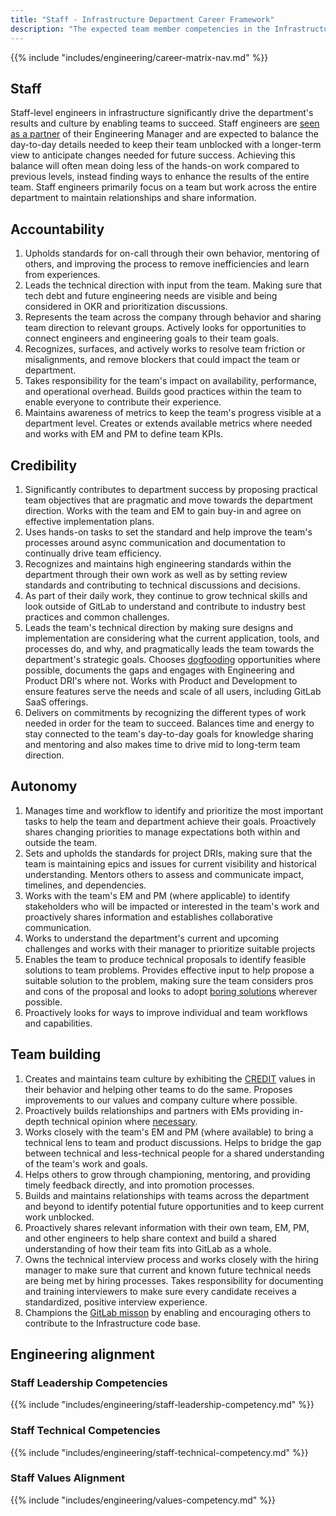 ```yaml
---
title: "Staff - Infrastructure Department Career Framework"
description: "The expected team member competencies in the Infrastructure department at GitLab for the Staff job level."
---
```


{{% include "includes/engineering/career-matrix-nav.md" %}}

## Staff

Staff-level engineers in infrastructure significantly drive the department's results and culture by enabling teams to succeed. Staff engineers are [seen as a partner](/handbook/engineering/ic-leadership/#the-four-archetypes-at-gitlab) of their Engineering Manager and are expected to balance the day-to-day details needed to keep their team unblocked with a longer-term view to anticipate changes needed for future success. Achieving this balance will often mean doing less of the hands-on work compared to previous levels, instead finding ways to enhance the results of the entire team.  Staff engineers primarily focus on a team but work across the entire department to maintain relationships and share information.

## Accountability

1. Upholds standards for on-call through their own behavior, mentoring of others, and improving the process to remove inefficiencies and learn from experiences.
1. Leads the technical direction with input from the team. Making sure that tech debt and future engineering needs are visible and being considered in OKR and prioritization discussions.
1. Represents the team across the company through behavior and sharing team direction to relevant groups. Actively looks for opportunities to connect engineers and engineering goals to their team goals.
1. Recognizes, surfaces, and actively works to resolve team friction or misalignments, and remove blockers that could impact the team or department.
1. Takes responsibility for the team's impact on availability, performance, and operational overhead. Builds good practices within the team to enable everyone to contribute their experience.
1. Maintains awareness of metrics to keep the team's progress visible at a department level. Creates or extends available metrics where needed and works with EM and PM to define team KPIs.

## Credibility

1. Significantly contributes to department success by proposing practical team objectives that are pragmatic and move towards the department direction. Works with the team and EM to gain buy-in and agree on effective implementation plans.
1. Uses hands-on tasks to set the standard and help improve the team's processes around async communication and documentation to continually drive team efficiency.
1. Recognizes and maintains high engineering standards within the department through their own work as well as by setting review standards and contributing to technical discussions and decisions.
1. As part of their daily work, they continue to grow technical skills and look outside of GitLab to understand and contribute to industry best practices and common challenges.
1. Leads the team's technical direction by making sure designs and implementation are considering what the current application, tools, and processes do, and why, and pragmatically leads the team towards the department's strategic goals. Chooses [dogfooding](/handbook/values/#dogfooding) opportunities where possible, documents the gaps and engages with Engineering and Product DRI's where not. Works with Product and Development to ensure features serve the needs and scale of all users, including GitLab SaaS offerings.
1. Delivers on commitments by recognizing the different types of work needed in order for the team to succeed. Balances time and energy to stay connected to the team's day-to-day goals for knowledge sharing and mentoring and also makes time to drive mid to long-term team direction.

## Autonomy

1. Manages time and workflow to identify and prioritize the most important tasks to help the team and department achieve their goals. Proactively shares changing priorities to manage expectations both within and outside the team.
1. Sets and upholds the standards for project DRIs, making sure that the team is maintaining epics and issues for current visibility and historical understanding. Mentors others to assess and communicate impact, timelines, and dependencies.
1. Works with the team's EM and PM (where applicable) to identify stakeholders who will be impacted or interested in the team's work and proactively shares information and establishes collaborative communication.
1. Works to understand the department's current and upcoming challenges and works with their manager to prioritize suitable projects
1. Enables the team to produce technical proposals to identify feasible solutions to team problems. Provides effective input to help propose a suitable solution to the problem, making sure the team considers pros and cons of the proposal and looks to adopt [boring solutions](/handbook/values/#boring-solutions) wherever possible.
1. Proactively looks for ways to improve individual and team workflows and capabilities.

## Team building

1. Creates and maintains team culture by exhibiting the [CREDIT](/handbook/values/#credit) values in their behavior and helping other teams to do the same. Proposes improvements to our values and company culture where possible.
1. Proactively builds relationships and partners with EMs providing in-depth technical opinion where [necessary](/handbook/values/#disagree-commit-and-disagree).
1. Works closely with the team's EM and PM (where available) to bring a technical lens to team and product discussions. Helps to bridge the gap between technical and less-technical people for a shared understanding of the team's work and goals.
1. Helps others to grow through championing, mentoring, and providing timely feedback directly, and into promotion processes.
1. Builds and maintains relationships with teams across the department and beyond to identify potential future opportunities and to keep current work unblocked.
1. Proactively shares relevant information with their own team, EM, PM, and other engineers to help share context and build a shared understanding of how their team fits into GitLab as a whole.
1. Owns the technical interview process and works closely with the hiring manager to make sure that current and known future technical needs are being met by hiring processes. Takes responsibility for documenting and training interviewers to make sure every candidate receives a standardized, positive interview experience.
1. Champions the [GitLab misson](https://about.gitlab.com/company/mission/) by enabling and encouraging others to contribute to the Infrastructure code base.

## Engineering alignment

### Staff Leadership Competencies

{{% include "includes/engineering/staff-leadership-competency.md" %}}
  
### Staff Technical Competencies

{{% include "includes/engineering/staff-technical-competency.md" %}}

### Staff Values Alignment

{{% include "includes/engineering/values-competency.md" %}}
